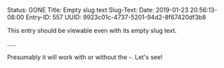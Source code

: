 Status: GONE
Title: Empty slug text
Slug-Text: 
Date: 2019-01-23 20:56:13-08:00
Entry-ID: 557
UUID: 9923c01c-4737-5201-94d2-8f67420df3b8

This entry should be viewable even with its empty slug text.

.....

Presumably it will work with or without the -. Let's see!
